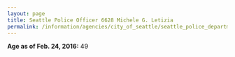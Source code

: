 ```yaml
---
layout: page
title: Seattle Police Officer 6628 Michele G. Letizia
permalink: /information/agencies/city_of_seattle/seattle_police_department/copbook/6628/
---
```


**Age as of Feb. 24, 2016:** 49
